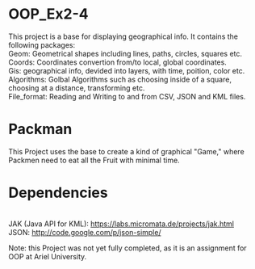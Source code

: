 # OOP_Ex2-4
This project is a base for displaying geographical info.
It contains the following packages:
<br/>  Geom: Geometrical shapes including lines, paths, circles, squares etc.
<br/>  Coords: Coordinates convertion from/to local, global coordinates.
<br/>  Gis: geographical info, devided into layers, with time, poition, color etc.
<br/>  Algorithms: Golbal Algorithms such as choosing inside of a square, choosing at a distance, transforming etc.
<br/>  File_format: Reading and Writing to and from CSV, JSON and KML files.

# Packman
This Project uses the base to create a kind of graphical "Game," where Packmen need to eat all the Fruit with minimal time.

# Dependencies
<br/>  JAK (Java API for KML): https://labs.micromata.de/projects/jak.html
<br/>  JSON: http://code.google.com/p/json-simple/
  
Note: this Project was not yet fully completed, as it is an assignment for OOP at Ariel University.
